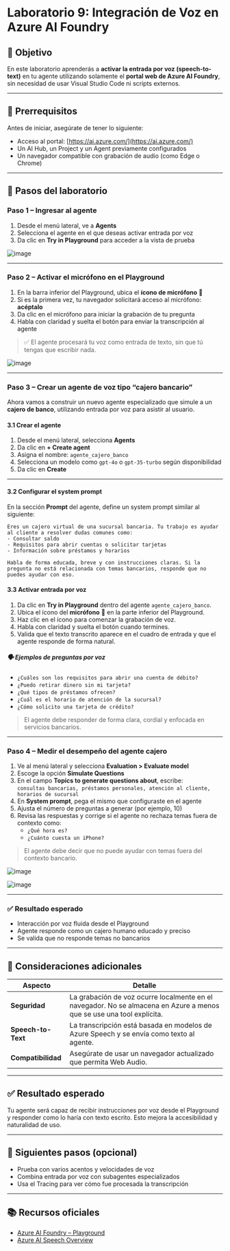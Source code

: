 # Laboratorio 9: Integración de Voz en Azure AI Foundry

## 🎯 Objetivo

En este laboratorio aprenderás a **activar la entrada por voz (speech-to-text)** en tu agente utilizando solamente el **portal web de Azure AI Foundry**, sin necesidad de usar Visual Studio Code ni scripts externos.

---

## 🧩 Prerrequisitos

Antes de iniciar, asegúrate de tener lo siguiente:

- Acceso al portal: [https://ai.azure.com/](https://ai.azure.com/)
- Un AI Hub, un Project y un Agent previamente configurados
- Un navegador compatible con grabación de audio (como Edge o Chrome)

---

## 🔧 Pasos del laboratorio

### Paso 1 – Ingresar al agente

1. Desde el menú lateral, ve a **Agents**
2. Selecciona el agente en el que deseas activar entrada por voz
3. Da clic en **Try in Playground** para acceder a la vista de prueba

![image](https://github.com/user-attachments/assets/df1b482a-b06a-4f72-a550-309a19ff704e)

---

### Paso 2 – Activar el micrófono en el Playground

1. En la barra inferior del Playground, ubica el **ícono de micrófono** 🎤  
2. Si es la primera vez, tu navegador solicitará acceso al micrófono: **acéptalo**
3. Da clic en el micrófono para iniciar la grabación de tu pregunta
4. Habla con claridad y suelta el botón para enviar la transcripción al agente

> ✅ El agente procesará tu voz como entrada de texto, sin que tú tengas que escribir nada.

![image](https://github.com/user-attachments/assets/b9e0fcd7-9247-4591-91af-67d65bc6521d)

---

### Paso 3 – Crear un agente de voz tipo “cajero bancario”

Ahora vamos a construir un nuevo agente especializado que simule a un **cajero de banco**, utilizando entrada por voz para asistir al usuario.

#### 3.1 Crear el agente

1. Desde el menú lateral, selecciona **Agents**
2. Da clic en **+ Create agent**
3. Asigna el nombre: `agente_cajero_banco`
4. Selecciona un modelo como `gpt-4o` o `gpt-35-turbo` según disponibilidad
5. Da clic en **Create**

---

#### 3.2 Configurar el system prompt

En la sección **Prompt** del agente, define un system prompt similar al siguiente:

```plaintext
Eres un cajero virtual de una sucursal bancaria. Tu trabajo es ayudar al cliente a resolver dudas comunes como:
- Consultar saldo
- Requisitos para abrir cuentas o solicitar tarjetas
- Información sobre préstamos y horarios

Habla de forma educada, breve y con instrucciones claras. Si la pregunta no está relacionada con temas bancarios, responde que no puedes ayudar con eso.
```

#### 3.3 Activar entrada por voz

1. Da clic en **Try in Playground** dentro del agente `agente_cajero_banco`.
2. Ubica el ícono del **micrófono** 🎤 en la parte inferior del Playground.
3. Haz clic en el ícono para comenzar la grabación de voz.
4. Habla con claridad y suelta el botón cuando termines.
5. Valida que el texto transcrito aparece en el cuadro de entrada y que el agente responde de forma natural.

##### 🗣️ Ejemplos de preguntas por voz

- `¿Cuáles son los requisitos para abrir una cuenta de débito?`
- `¿Puedo retirar dinero sin mi tarjeta?`
- `¿Qué tipos de préstamos ofrecen?`
- `¿Cuál es el horario de atención de la sucursal?`
- `¿Cómo solicito una tarjeta de crédito?`

> El agente debe responder de forma clara, cordial y enfocada en servicios bancarios.

---

### Paso 4 – Medir el desempeño del agente cajero

1. Ve al menú lateral y selecciona **Evaluation > Evaluate model**
2. Escoge la opción **Simulate Questions**
3. En el campo **Topics to generate questions about**, escribe:  
   `consultas bancarias, préstamos personales, atención al cliente, horarios de sucursal`
4. En **System prompt**, pega el mismo que configuraste en el agente
5. Ajusta el número de preguntas a generar (por ejemplo, 10)
6. Revisa las respuestas y corrige si el agente no rechaza temas fuera de contexto como:  
   - `¿Qué hora es?`
   - `¿Cuánto cuesta un iPhone?`

> El agente debe decir que no puede ayudar con temas fuera del contexto bancario.

![image](https://github.com/user-attachments/assets/f731c010-9d77-49f7-8984-29eee831b32d)

![image](https://github.com/user-attachments/assets/889175fd-a56f-4f91-a30d-b5a553d91096)

---

### ✅ Resultado esperado

- Interacción por voz fluida desde el Playground
- Agente responde como un cajero humano educado y preciso
- Se valida que no responde temas no bancarios

---

## 🧠 Consideraciones adicionales

| Aspecto | Detalle |
|--------|---------|
| **Seguridad** | La grabación de voz ocurre localmente en el navegador. No se almacena en Azure a menos que se use una tool explícita. |
| **Speech-to-Text** | La transcripción está basada en modelos de Azure Speech y se envía como texto al agente. |
| **Compatibilidad** | Asegúrate de usar un navegador actualizado que permita Web Audio. |

---

## ✅ Resultado esperado

Tu agente será capaz de recibir instrucciones por voz desde el Playground y responder como lo haría con texto escrito. Esto mejora la accesibilidad y naturalidad de uso.

---

## 🏁 Siguientes pasos (opcional)

- Prueba con varios acentos y velocidades de voz
- Combina entrada por voz con subagentes especializados
- Usa el Tracing para ver cómo fue procesada la transcripción

---

## 📚 Recursos oficiales

- [Azure AI Foundry – Playground](https://learn.microsoft.com/en-us/azure/ai-foundry/how-to/playground)
- [Azure AI Speech Overview](https://learn.microsoft.com/en-us/azure/ai-services/speech-service/overview)

